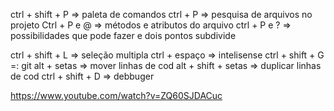 ctrl + shift + P => paleta de comandos
ctrl + P => pesquisa de arquivos no projeto
Ctrl + P e @ => métodos e atributos do arquivo
ctrl + P e ? => possibilidades que pode fazer 
e dois pontos subdivide

ctrl + shift + L => seleção multipla 
ctrl + espaço => intelisense
ctrl + shift + G =: git
alt + setas => mover linhas de cod
alt + shift + setas => duplicar linhas de cod
ctrl + shift + D => debbuger

https://www.youtube.com/watch?v=ZQ60SJDACuc